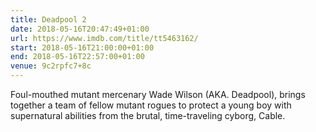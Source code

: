 ```yaml
---
title: Deadpool 2
date: 2018-05-16T20:47:49+01:00
url: https://www.imdb.com/title/tt5463162/
start: 2018-05-16T21:00:00+01:00
end: 2018-05-16T22:57:00+01:00
venue: 9c2rpfc7+8c
---
```

Foul-mouthed mutant mercenary Wade Wilson (AKA. Deadpool), brings together a team of fellow mutant rogues to protect a young boy with supernatural abilities from the brutal, time-traveling cyborg, Cable.
